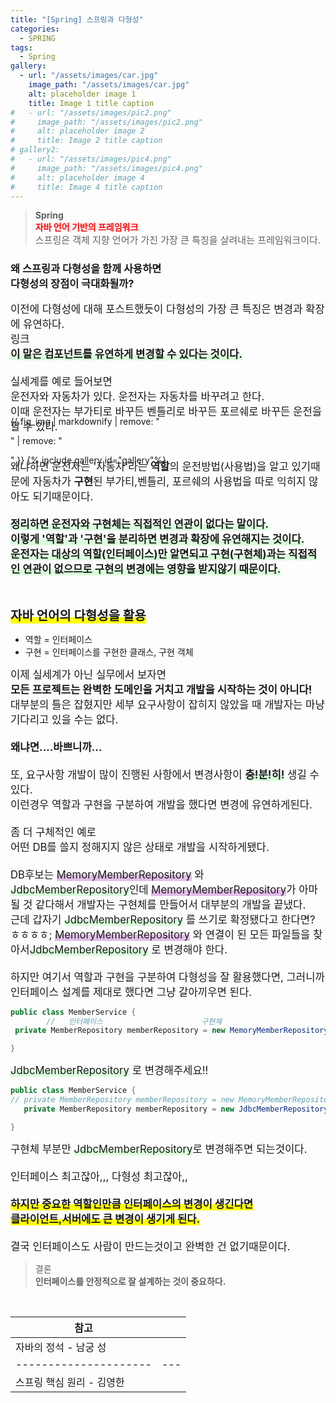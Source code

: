 ```yaml
---
title: "[Spring] 스프링과 다형성"
categories:
  - SPRING
tags:
  - Spring
gallery:
  - url: "/assets/images/car.jpg"
    image_path: "/assets/images/car.jpg"
    alt: placeholder image 1
    title: Image 1 title caption
#   - url: "/assets/images/pic2.png"
#     image_path: "/assets/images/pic2.png"
#     alt: placeholder image 2
#     title: Image 2 title caption
# gallery2:
#   - url: "/assets/images/pic4.png"
#     image_path: "/assets/images/pic4.png"
#     alt: placeholder image 4
#     title: Image 4 title caption
---
```


> <b>Spring<br><span style="color:red;">자바 언어 기반의 프레임워크</span></b><br><span style="font-size:15px">스프링은 객체 지향 언어가 가진 가장 큰 특징을 살려내는 프레임워크이다.</span>

<h3>왜 스프링과 다형성을 함께 사용하면<br>다형성의 장점이 극대화될까?</h3>
<span style="font-size:16.7px; font-style:nomal;">이전에 다형성에 대해 포스트했듯이 다형성의 가장 큰 특징은 변경과 확장에 유연하다.<br>링크 <br><span style="box-shadow: inset 0 -10px 0 #D9FCDB; "><b>이 말은 컴포넌트를 유연하게 변경할 수 있다는 것이다.</b></span><br><br>실세계를 예로 들어보면<br>운전자와 자동차가 있다. 운전자는 자동차를 바꾸려고 한다.<br>이때 운전자는 부가티로 바꾸든 벤틀리로 바꾸든 포르쉐로 바꾸든 운전을 할 수 있다.<br>
</span>

<!-- ```html
<span style="font-size:16.7px; font-style:nomal;">
  자바를 공부하면서 처음 다형성을 접했을때는 이론적으로는 공부하고 사용법을
  익혔지만, 왜? 굳이^^?,,,<br /><br />인스턴스의 타입과 일치하는 타입의
  참조변수를 쓰는게 안헷갈리는 것 아닌가? 라는 의문을 가질 수 밖에 없었다.
  <br /><br />하지만 객체지향의 가장 중요한 요소라고하니
  <span style="box-shadow: inset 0 -10px 0 #D9FCDB; "><b>일단</b></span>
  공부했었다. 나의 이러한 의문들은 스프링을 공부하게 되면서 해결이 되었다. (역시
  개발자은 나무보단 숲을 봐야한다고 하지만 낸들 쉽지않은걸 어쩌겠어요)
  <br /><br />
  그래서 오늘은 다형성에 대해 정리해보려고 한다.
</span>
``` -->

 <figure style="margin:-2em 0">
  {{ fig_img | markdownify | remove: "<p>" | remove: "</p>" }}
{% include gallery id="gallery"%}
</figure>
<br>
<span style="font-size:16.7px; font-style:nomal;">왜냐하면 운전자는 '자동차'라는 <b>역할</b>의 운전방법(사용법)을 알고 있기때문에 자동차가 <b>구현</b>된 부가티,벤틀리, 포르쉐의 사용법을 따로 익히지 않아도 되기때문이다.<br><br> <span style="box-shadow: inset 0 -10px 0 #D9FCDB; "><b>정리하면 운전자와 구현체는 직접적인 연관이 없다는 말이다.<br>이렇게 '역할'과 '구현'을 분리하면 변경과 확장에 유연해지는 것이다.<br>운전자는 대상의 역할(인터페이스)만 알면되고 구현(구현체)과는 직접적인 연관이 없으므로 구현의 변경에는 영향을 받지않기 때문이다.</b></span>
</span>

<br><br><span style="font-size:20px;"><span style="box-shadow: inset 0 -10px 0 yellow; "><b>자바 언어의 다형성을 활용</b></span></span>
<br>

- 역할 = 인터페이스
- 구현 = 인터페이스를 구현한 클래스, 구현 객체

<span style="font-size:16.7px;">이제 실세계가 아닌 실무에서 보자면 <br> <b>모든 프로젝트는 완벽한 도메인을 거치고 개발을 시작하는 것이 아니다!</b> <br>대부분의 틀은 잡혔지만 세부 요구사항이 잡히지 않았을 때 개발자는 마냥 기다리고 있을 수는 없다.<br> <br><b>왜냐면....바쁘니까...</b><br> <br> 또, 요구사항 개발이 많이 진행된 사항에서 변경사항이 <span style="box-shadow: inset 0 -10px 0 #D9FCDB; "><b>충!분!히!</b></span> 생길 수 있다.<br>이런경우 역할과 구현을 구분하여 개발을 했다면 변경에 유연하게된다.<br><br>좀 더 구체적인 예로 <br> 어떤 DB를 쓸지 정해지지 않은 상태로 개발을 시작하게됐다.<br><br>DB후보는 <span style="box-shadow: inset 0 -10px 0 #E1BEE7; ">MemoryMemberRepository</span> 와 <span style="box-shadow: inset 0 -10px 0 #D9FCDB; ">JdbcMemberRepository</span>인데 <span style="box-shadow: inset 0 -10px 0 #E1BEE7; ">MemoryMemberRepository</span>가 아마 될 것 같다해서 개발자는 구현체를 만들어서 대부분의 개발을 끝냈다. <br> 근데 갑자기 <span style="box-shadow: inset 0 -10px 0 #D9FCDB; ">JdbcMemberRepository</span> 를 쓰기로 확정됐다고 한다면? ㅎㅎㅎㅎ; <span style="box-shadow: inset 0 -10px 0 #E1BEE7; ">MemoryMemberRepository</span> 와 연결이 된 모든 파일들을 찾아서<span style="box-shadow: inset 0 -10px 0 #D9FCDB; ">JdbcMemberRepository</span> 로 변경해야 한다.<br><br>하지만 여기서 역할과 구현을 구분하여 다형성을 잘 활용했다면, 그러니까 인터페이스 설계를 제대로 했다면 그냥 갈아끼우면 된다.</span>

```java
public class MemberService {
		//	 인터페이스						구현체
 private MemberRepository memberRepository = new MemoryMemberRepository();

}
```

<span style="font-size:16.7px;"><span style="box-shadow: inset 0 -10px 0 #D9FCDB; ">JdbcMemberRepository</span> 로 변경해주세요!! </span>

```java
public class MemberService {
// private MemberRepository memberRepository = new MemoryMemberRepository();
   private MemberRepository memberRepository = new JdbcMemberRepository()

}
```

<span style="font-size:16.7px;">
구현체 부분만 <span style="box-shadow: inset 0 -10px 0 #D9FCDB; ">JdbcMemberRepository</span>로 변경해주면 되는것이다.<br><br>인터페이스 최고잖아,,, 다형성 최고잖아,,<br><br><span style="box-shadow: inset 0 -10px 0 yellow; "><b>하지만 중요한 역할인만큼 인터페이스의 변경이 생긴다면 <br>클라이언트,서버에도 큰 변경이 생기게 된다.</b></span><br><br>결국 인터페이스도 사람이 만드는것이고 완벽한 건 없기때문이다.
</span>

> 결론<br><b>인터페이스를 안정적으로 잘 설계하는 것이 중요하다.</b>

<br>

| 참고                      |     |
| ------------------------- | --- |
| 자바의 정석 - 남궁 성     |     |
| ---------------------     | --- |
| 스프링 핵심 원리 - 김영한 |     |

<br>
